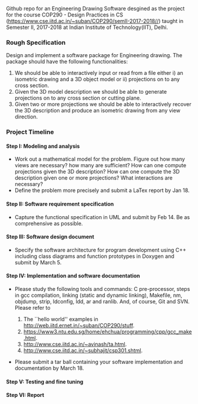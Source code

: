 Github repo for an Engineering Drawing Software desgined as the project for the course COP290 - Design Practices in CS (https://www.cse.iitd.ac.in/~suban/COP290/semII-2017-2018//) taught in Semester II, 2017-2018 at Indian Institute of Technology(IIT), Delhi.

### Rough Specification

Design and implement a software package for Engineering drawing. The package should have the following functionalities:

1. We should be able to interactively input or read from a file either i) an isometric drawing and a 3D object model or ii) projections on to any cross section.
2. Given the 3D model description we should be able to generate projections on to any cross section or cutting plane.
3. Given two or more projections we should be able to interactively recover the 3D description and produce an isometric drawing from any view direction. 

### Project Timeline

#### Step I: Modeling and analysis
- Work out a mathematical model for the problem. Figure out how many views are necessary? how many are sufficient? How can one compute projections given the 3D description? How can one compute the 3D description given one or more projections? What interactions are necessary?
- Define the problem more precisely and submit a LaTex report by Jan 18.

#### Step II: Software requirement specification
- Capture the functional specification in UML and submit by Feb 14. Be as comprehensive as possible.

#### Step III: Software design document
- Specify the software architecture for program development using C++ including class diagrams and function prototypes in Doxygen and submit by March 5.

#### Step IV: Implementation and software documentation
- Please study the following tools and commands: C pre-processor, steps in gcc compilation, linking (static and dynamic linking), Makefile, nm, objdump, strip, ldconfig, ldd, ar and ranlib. And, of course, Git and SVN. Please refer to

    1. The ``hello world'' examples in http://web.iitd.ernet.in/~suban/COP290/stuff.
    2. https://www3.ntu.edu.sg/home/ehchua/programming/cpp/gcc_make.html.
    3. http://www.cse.iitd.ac.in/~avinash/ta.html.
    4. http://www.cse.iitd.ac.in/~subhajit/csp301.shtml. 

- Please submit a tar ball containing your software implementation and documentation by March 18.
#### Step V: Testing and fine tuning

#### Step VI: Report
